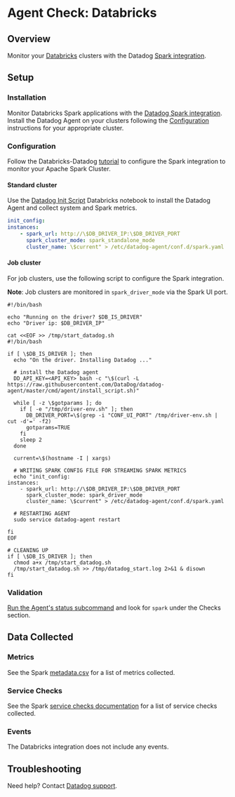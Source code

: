 # Agent Check: Databricks

## Overview

Monitor your [Databricks][1] clusters with the Datadog [Spark integration][6].

## Setup

### Installation

Monitor Databricks Spark applications with the [Datadog Spark integration][2]. Install the Datadog Agent on your clusters following the [Configuration](#configuration) instructions for your appropriate cluster.

### Configuration

Follow the Databricks-Datadog [tutorial][2] to configure the Spark integration to monitor your Apache Spark Cluster.

#### Standard cluster

Use the [Datadog Init Script][4] Databricks notebook to install the Datadog Agent and collect system and Spark metrics.

```yaml
init_config:
instances:
    - spark_url: http://\$DB_DRIVER_IP:\$DB_DRIVER_PORT
      spark_cluster_mode: spark_standalone_mode
      cluster_name: \$current" > /etc/datadog-agent/conf.d/spark.yaml
```

#### Job cluster

For job clusters, use the following script to configure the Spark integration.

   **Note**: Job clusters are monitored in `spark_driver_mode` via the Spark UI port.


```shell script
#!/bin/bash

echo "Running on the driver? $DB_IS_DRIVER"
echo "Driver ip: $DB_DRIVER_IP"

cat <<EOF >> /tmp/start_datadog.sh
#!/bin/bash

if [ \$DB_IS_DRIVER ]; then
  echo "On the driver. Installing Datadog ..."

  # install the Datadog agent
  DD_API_KEY=<API_KEY> bash -c "\$(curl -L https://raw.githubusercontent.com/DataDog/datadog-agent/master/cmd/agent/install_script.sh)"

  while [ -z \$gotparams ]; do
    if [ -e "/tmp/driver-env.sh" ]; then
      DB_DRIVER_PORT=\$(grep -i "CONF_UI_PORT" /tmp/driver-env.sh | cut -d'=' -f2)
      gotparams=TRUE
    fi
    sleep 2
  done

  current=\$(hostname -I | xargs)

  # WRITING SPARK CONFIG FILE FOR STREAMING SPARK METRICS
  echo "init_config:
instances:
    - spark_url: http://\$DB_DRIVER_IP:\$DB_DRIVER_PORT
      spark_cluster_mode: spark_driver_mode
      cluster_name: \$current" > /etc/datadog-agent/conf.d/spark.yaml

  # RESTARTING AGENT
  sudo service datadog-agent restart

fi
EOF

# CLEANING UP
if [ \$DB_IS_DRIVER ]; then
  chmod a+x /tmp/start_datadog.sh
  /tmp/start_datadog.sh >> /tmp/datadog_start.log 2>&1 & disown
fi

```


### Validation

[Run the Agent's status subcommand][5] and look for `spark` under the Checks section.

## Data Collected

### Metrics

See the Spark [metadata.csv][7] for a list of metrics collected.


### Service Checks

See the Spark [service checks documentation][8] for a list of service checks collected.
 
### Events

The Databricks integration does not include any events.

## Troubleshooting

Need help? Contact [Datadog support][3].

[1]: https://databricks.com/
[2]: https://databricks.com/blog/2017/06/01/apache-spark-cluster-monitoring-with-databricks-and-datadog.html
[3]: https://docs.datadoghq.com/help/
[4]: https://docs.databricks.com/_static/notebooks/datadog-init-script.html
[5]: https://docs.datadoghq.com/agent/guide/agent-commands/?#agent-status-and-information
[6]: https://docs.datadoghq.com/integrations/spark/?tab=host
[7]: https://github.com/DataDog/integrations-core/blob/master/spark/metadata.csv
[8]: https://docs.datadoghq.com/integrations/spark/?tab=host#service-checks
